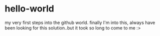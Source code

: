 # hello-world
my very first steps into the github world.
finally I'm into this, always have been looking for this solution..but it took so long to come to me :>
